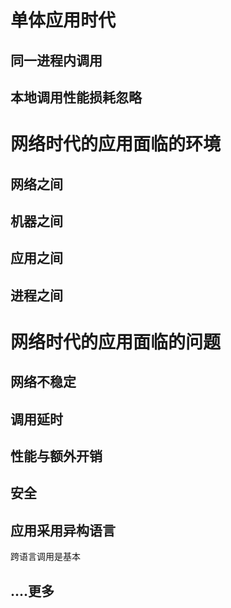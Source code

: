 # 单体应用时代
## 同一进程内调用
## 本地调用性能损耗忽略

# 网络时代的应用面临的环境
## 网络之间
## 机器之间
## 应用之间
## 进程之间


# 网络时代的应用面临的问题
## 网络不稳定
## 调用延时
## 性能与额外开销
## 安全
## 应用采用异构语言
   
   跨语言调用是基本

## ....更多


